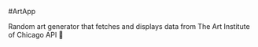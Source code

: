 #ArtApp

Random art generator that fetches and displays data from The Art Institute of Chicago API 🎨
